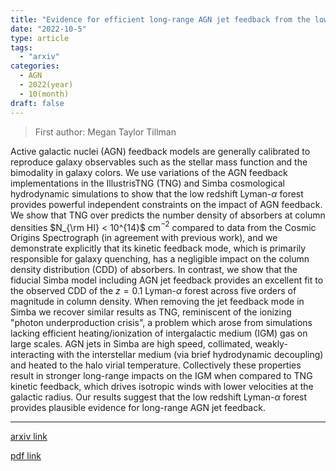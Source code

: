 ```yaml
---
title: "Evidence for efficient long-range AGN jet feedback from the low redshift Lyman-$α$ forest"
date: "2022-10-5"
type: article
tags:
  - "arxiv"
categories:
  - AGN
  - 2022(year)
  - 10(month)
draft: false
---
```

> First author: Megan Taylor Tillman

 Active galactic nuclei (AGN) feedback models are generally calibrated to
reproduce galaxy observables such as the stellar mass function and the
bimodality in galaxy colors. We use variations of the AGN feedback
implementations in the IllustrisTNG (TNG) and Simba cosmological hydrodynamic
simulations to show that the low redshift Lyman-$\alpha$ forest provides
powerful independent constraints on the impact of AGN feedback. We show that
TNG over predicts the number density of absorbers at column densities $N_{\rm
HI} < 10^{14}$ cm$^{-2}$ compared to data from the Cosmic Origins Spectrograph
(in agreement with previous work), and we demonstrate explicitly that its
kinetic feedback mode, which is primarily responsible for galaxy quenching, has
a negligible impact on the column density distribution (CDD) of absorbers. In
contrast, we show that the fiducial Simba model including AGN jet feedback
provides an excellent fit to the observed CDD of the $z = 0.1$ Lyman-$\alpha$
forest across five orders of magnitude in column density. When removing the jet
feedback mode in Simba we recover similar results as TNG, reminiscent of the
ionizing "photon underproduction crisis", a problem which arose from
simulations lacking efficient heating/ionization of intergalactic medium (IGM)
gas on large scales. AGN jets in Simba are high speed, collimated,
weakly-interacting with the interstellar medium (via brief hydrodynamic
decoupling) and heated to the halo virial temperature. Collectively these
properties result in stronger long-range impacts on the IGM when compared to
TNG kinetic feedback, which drives isotropic winds with lower velocities at the
galactic radius. Our results suggest that the low redshift Lyman-$\alpha$
forest provides plausible evidence for long-range AGN jet feedback.

---
[arxiv link](http://arxiv.org/abs/2210.02467v1)

[pdf link](http://arxiv.org/pdf/2210.02467v1)